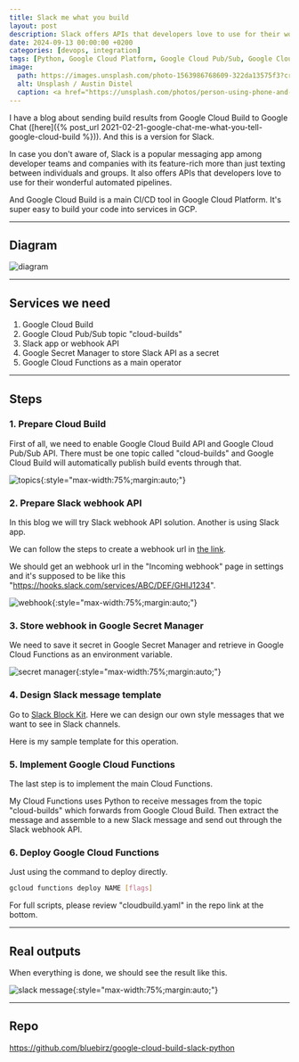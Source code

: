 ```yaml
---
title: Slack me what you build
layout: post
description: Slack offers APIs that developers love to use for their wonderful automated pipelines.
date: 2024-09-13 00:00:00 +0200
categories: [devops, integration]
tags: [Python, Google Cloud Platform, Google Cloud Pub/Sub, Google Cloud Functions, Google Cloud Build, Google Secret Manager, Slack, webhook, CI/CD]
image:
  path: https://images.unsplash.com/photo-1563986768609-322da13575f3?crop=entropy&cs=tinysrgb&fit=max&fm=jpg&ixid=M3wxMTc3M3wwfDF8c2VhcmNofDF8fGNvZmZlZXNob3AlMjBzbGFja3xlbnwwfHx8fDE3MjYxMzQ5MjF8MA&ixlib=rb-4.0.3&q=80&w=2000
  alt: Unsplash / Austin Distel
  caption: <a href="https://unsplash.com/photos/person-using-phone-and-laptop-gUIJ0YszPig">Unsplash / Austin Distel</a>
---
```


I have a blog about sending build results from Google Cloud Build to Google Chat ([here]({% post_url 2021-02-21-google-chat-me-what-you-tell-google-cloud-build %})). And this is a version for Slack.

In case you don't aware of, Slack is a popular messaging app among developer teams and companies with its feature-rich more than just texting between individuals and groups. It also offers APIs that developers love to use for their wonderful automated pipelines.

And Google Cloud Build is a main CI/CD tool in Google Cloud Platform. It's super easy to build your code into services in GCP.

---

## Diagram

![diagram](https://bluebirzdotnet.s3.ap-southeast-1.amazonaws.com/gcb-slack/mermaid-diagram.svg)

---

## Services we need

1. Google Cloud Build
1. Google Cloud Pub/Sub topic "cloud-builds"
1. Slack app or webhook API
1. Google Secret Manager to store Slack API as a secret
1. Google Cloud Functions as a main operator

---

## Steps

### 1. Prepare Cloud Build

First of all, we need to enable Google Cloud Build API and Google Cloud Pub/Sub API. There must be one topic called "cloud-builds" and Google Cloud Build will automatically publish build events through that.

![topics](https://bluebirzdotnet.s3.ap-southeast-1.amazonaws.com/gcb-slack/topic.png){:style="max-width:75%;margin:auto;"}

### 2. Prepare Slack webhook API

In this blog we will try Slack webhook API solution. Another is using Slack app.

We can follow the steps to create a webhook url in [the link](https://api.slack.com/messaging/webhooks).

We should get an webhook url in the "Incoming webhook" page in settings and it's supposed to be like this "<https://hooks.slack.com/services/ABC/DEF/GHIJ1234>".

![webhook](https://bluebirzdotnet.s3.ap-southeast-1.amazonaws.com/gcb-slack/slack-webhook.png){:style="max-width:75%;margin:auto;"}

### 3. Store webhook in Google Secret Manager

We need to save it secret in Google Secret Manager and retrieve in Google Cloud Functions as an environment variable.

![secret manager](https://bluebirzdotnet.s3.ap-southeast-1.amazonaws.com/gcb-slack/gsm.png){:style="max-width:75%;margin:auto;"}

### 4. Design Slack message template

Go to [Slack Block Kit](https://api.slack.com/block-kit/building). Here we can design our own style messages that we want to see in Slack channels.

Here is my sample template for this operation.

<script src="https://gist.github.com/bluebirz/0e1df748bc70b080392952e42031d6ba.js?file=template.j2"></script>

### 5. Implement Google Cloud Functions

The last step is to implement the main Cloud Functions.

My Cloud Functions uses Python to receive messages from the topic "cloud-builds" which forwards from Google Cloud Build. Then extract the message and assemble to a new Slack message and send out through the Slack webhook API.

<script src="https://gist.github.com/bluebirz/0e1df748bc70b080392952e42031d6ba.js?file=main.py"></script>

### 6. Deploy Google Cloud Functions

Just using the command to deploy directly.

```sh
gcloud functions deploy NAME [flags]
```

For full scripts, please review "cloudbuild.yaml" in the repo link at the bottom.

---

## Real outputs

When everything is done, we should see the result like this.

![slack message](https://bluebirzdotnet.s3.ap-southeast-1.amazonaws.com/gcb-slack/test-result.png){:style="max-width:75%;margin:auto;"}

---

## Repo

<https://github.com/bluebirz/google-cloud-build-slack-python>
